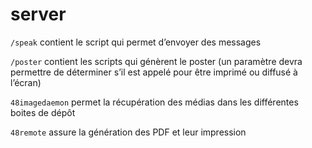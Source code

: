 # server 

`/speak` contient le script qui permet d’envoyer des messages 

`/poster` contient les scripts qui génèrent le poster (un paramètre devra permettre de déterminer s’il est appelé pour être imprimé ou diffusé à l’écran)

`48imagedaemon` permet la récupération des médias dans les différentes boites de dépôt

`48remote` assure la génération des PDF et leur impression
